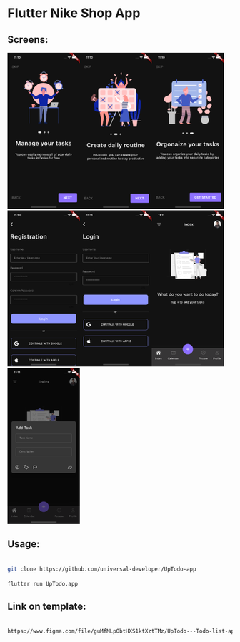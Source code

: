 <h1>Flutter Nike Shop App</h1>

<h2>Screens: </h2>

<img src="images/1st.png" height="350px"/><img src="images/2nd.png" height="350px"/><img src="images/3rd.png" height="350px"/><img src="images/4th.png" height="350px"/><img src="images/5th.png" height="350px"/><img src="images/6th.png" height="350px"/><img src="images/7th.png" height="350px"/>



<h2>Usage: </h2>

```bash

git clone https://github.com/universal-developer/UpTodo-app

flutter run UpTodo.app

```

<h2>Link on template: </h2>

```bash

https://www.figma.com/file/guMfMLpObtHXS1ktXztTMz/UpTodo---Todo-list-app-UI-Kit-(Community)?node-id=69%3A6594

```
